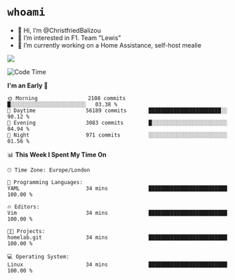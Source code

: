 # `whoami`

- 👋 Hi, I’m @ChristfriedBalizou
- 👀 I’m interested in F1. Team "Lewis"
- 🌱 I’m currently working on a Home Assistance, self-host mealie
<!--
- 💞️ I’m looking to collaborate on
- 📫 How to reach me /dev/stdin
-->


![](https://github-readme-stats.vercel.app/api?username=Christfriedbalizou&show_icons=true&hide_title=true&theme=solarized-dark&count_private=true&hide=stars)
<!-- 
  ![](https://github-readme-stats.vercel.app/api/top-langs/?username=Christfriedbalizou&show_icons=true&hide_title=true&theme=solarized-dark&layout=compact&show_icons=true&count_private=false)
-->


<!--START_SECTION:waka-->
![Code Time](http://img.shields.io/badge/Code%20Time-7%20hrs%2052%20mins-blue)

**I'm an Early 🐤** 

```text
🌞 Morning                2108 commits        █░░░░░░░░░░░░░░░░░░░░░░░░   03.38 % 
🌆 Daytime                56189 commits       ███████████████████████░░   90.12 % 
🌃 Evening                3083 commits        █░░░░░░░░░░░░░░░░░░░░░░░░   04.94 % 
🌙 Night                  971 commits         ░░░░░░░░░░░░░░░░░░░░░░░░░   01.56 % 
```


📊 **This Week I Spent My Time On** 

```text
🕑︎ Time Zone: Europe/London

💬 Programming Languages: 
YAML                     34 mins             █████████████████████████   100.00 % 

🔥 Editors: 
Vim                      34 mins             █████████████████████████   100.00 % 

🐱‍💻 Projects: 
homelab.git              34 mins             █████████████████████████   100.00 % 

💻 Operating System: 
Linux                    34 mins             █████████████████████████   100.00 % 
```


<!--END_SECTION:waka-->


<!---
ChristfriedBalizou/ChristfriedBalizou is a ✨ special ✨ repository because its `README.md` (this file) appears on your GitHub profile.
You can click the Preview link to take a look at your changes.
--->
